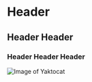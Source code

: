 # Header
## Header Header
### Header Header Header

![Image of Yaktocat](https://octodex.github.com/images/yaktocat.png)
